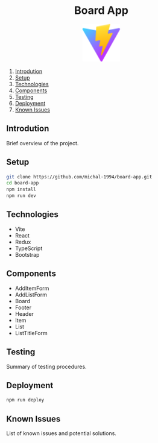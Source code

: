 # <div align="center">Board App</div>

<div align="center">
  <img src="/public/vite.svg" alt="Vite" title="Vite" style="height: 100px;">
</div>

1. [Introdution](#introdution)
2. [Setup](#setup)
3. [Technologies](#technologies)
4. [Components](#components)
5. [Testing](#testing)
6. [Deployment](#deployment)
7. [Known Issues](#known-issues)

## Introdution

Brief overview of the project.

## Setup

```bash
git clone https://github.com/michal-1994/board-app.git
cd board-app
npm install
npm run dev
```

## Technologies

-   Vite
-   React
-   Redux
-   TypeScript
-   Bootstrap

## Components

-   AddItemForm
-   AddListForm
-   Board
-   Footer
-   Header
-   Item
-   List
-   ListTitleForm

## Testing

Summary of testing procedures.

## Deployment

```bash
npm run deploy
```

## Known Issues

List of known issues and potential solutions.
